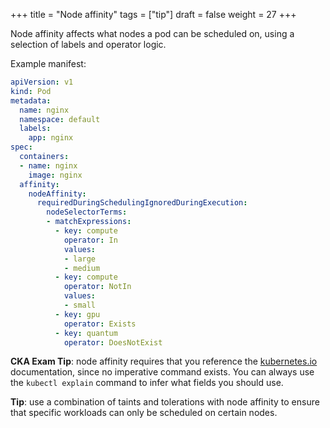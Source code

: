 +++
title = "Node affinity"
tags = ["tip"]
draft = false
weight = 27
+++

Node affinity affects what nodes a pod can be scheduled on, using a selection of labels and operator logic.

Example manifest:

```yaml { linenos=inline, hl_lines=["12-29"] }
apiVersion: v1
kind: Pod
metadata:
  name: nginx
  namespace: default
  labels:
    app: nginx
spec:
  containers:
  - name: nginx
    image: nginx
  affinity:
    nodeAffinity:
      requiredDuringSchedulingIgnoredDuringExecution:
        nodeSelectorTerms:
        - matchExpressions:
          - key: compute
            operator: In
            values:
            - large
            - medium
          - key: compute
            operator: NotIn
            values:
            - small
          - key: gpu
            operator: Exists
          - key: quantum
            operator: DoesNotExist
```

**CKA Exam Tip**: node affinity requires that you reference the [kubernetes.io](https://kubernetes.io/docs/concepts/scheduling-eviction/taint-and-toleration/) documentation, since no imperative command exists. You can always use the `kubectl explain` command to infer what fields you should use.

**Tip**: use a combination of taints and tolerations with node affinity to ensure that specific workloads can only be scheduled on certain nodes.
